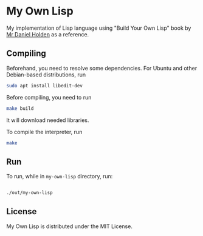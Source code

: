 # My Own Lisp

My implementation of Lisp language using "Build Your Own Lisp" book by [Mr Daniel Holden](http://www.buildyourownlisp.com/) as a reference.

## Compiling

Beforehand, you need to resolve some dependencies. For Ubuntu and other Debian-based distributions, run

```bash
sudo apt install libedit-dev
```

Before compiling, you need to run
```bash
make build
```
It will download needed libraries.

To compile the interpreter, run

```bash
make
```

## Run

To run, while in `my-own-lisp` directory, run:

```bash

./out/my-own-lisp
```

## License
My Own Lisp is distributed under the MIT License.
